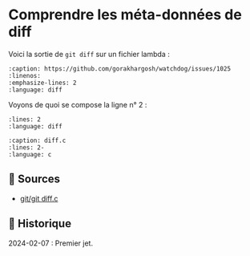 # Comprendre les méta-données de diff

Voici la sortie de `git diff` sur un fichier lambda :

```{literalinclude} snippets/diff-metadata.diff
:caption: https://github.com/gorakhargosh/watchdog/issues/1025
:linenos:
:emphasize-lines: 2
:language: diff
```

Voyons de quoi se compose la ligne n° 2 :

```{literalinclude} snippets/diff-metadata.diff
:lines: 2
:language: diff
```

```{literalinclude} snippets/diff-metadata.c
:caption: diff.c
:lines: 2-
:language: c
```

## 🎣 Sources

- [git/git diff.c](https://github.com/git/git/blob/v2.43.0/diff.c#L4480-L4484)

## 📜 Historique

2024-02-07
: Premier jet.
